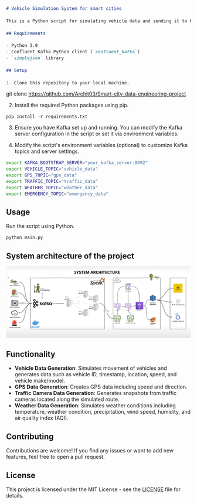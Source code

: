 
```markdown
# Vehicle Simulation System for smart cities

This is a Python script for simulating vehicle data and sending it to Kafka topics. It generates mock data for vehicle movement, GPS coordinates, weather conditions, and traffic camera snapshots.

## Requirements

- Python 3.9
- Confluent Kafka Python client (`confluent_kafka`)
- `simplejson` library

## Setup

1. Clone this repository to your local machine.

```
git clone https://github.com/Archit03/Smart-city-data-engineering-project

2. Install the required Python packages using pip.

```
pip install -r requirements.txt
```

3. Ensure you have Kafka set up and running. You can modify the Kafka server configuration in the script or set it via environment variables.

4. Modify the script's environment variables (optional) to customize Kafka topics and server settings.

```bash
export KAFKA_BOOTSTRAP_SERVER="your_kafka_server:9092"
export VEHICLE_TOPIC="vehicle_data"
export GPS_TOPIC="gps_data"
export TRAFFIC_TOPIC="traffic_data"
export WEATHER_TOPIC="weather_data"
export EMERGENCY_TOPIC="emergency_data"
```

## Usage

Run the script using Python.
```bash
python main.py
```

## System architecture of the project
![System architecture](System.jpeg)

## Functionality

- **Vehicle Data Generation**: Simulates movement of vehicles and generates data such as vehicle ID, timestamp, location, speed, and vehicle make/model.
- **GPS Data Generation**: Creates GPS data including speed and direction.
- **Traffic Camera Data Generation**: Generates snapshots from traffic cameras located along the simulated route.
- **Weather Data Generation**: Simulates weather conditions including temperature, weather condition, precipitation, wind speed, humidity, and air quality index (AQI).

## Contributing

Contributions are welcome! If you find any issues or want to add new features, feel free to open a pull request.

## License

This project is licensed under the MIT License - see the [LICENSE](LICENSE) file for details.
